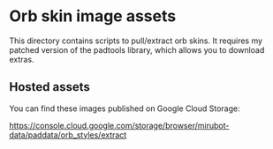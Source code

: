 # Orb skin image assets

This directory contains scripts to pull/extract orb skins. It requires my patched
version of the padtools library, which allows you to download extras.

## Hosted assets

You can find these images published on Google Cloud Storage:

https://console.cloud.google.com/storage/browser/mirubot-data/paddata/orb_styles/extract
